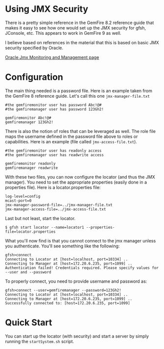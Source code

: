 # Using JMX Security
There is a pretty simple reference in the GemFire 8.2 reference guide that makes it easy to see how one would set up the JMX security for gfsh, JConsole, etc. This appears to work in GemFire 9 as well.

I believe based on references in the material that this is based on basic JMX security specified by Oracle.

[Oracle Jmx Monitoring and Management page](http://docs.oracle.com/javase/7/docs/technotes/guides/management/agent.html)

# Configuration
The main thing needed is a password file. Here is an example taken from the GemFire 8 reference guide. Let's call this one ```jmx-manager-file.txt```

```
#the gemfiremonitor user has password Abc!@#
#the gemfiremanager user has password 123Gh2!

gemfiremonitor Abc!@#
gemfiremanager 123Gh2!
```

There is also the notion of roles that can be leveraged as well. The role file maps the username defined in the password file above to roles or capabilities. Here is an example (file called ```jmx-access-file.txt```).

```
#the gemfiremonitor user has readonly access
#the gemfiremanager user has readwrite access

gemfiremonitor readonly
gemfiremanager readwrite
```

With these two files, you can now configure the locator (and thus the JMX manager). You need to set the appropriate properties (easily done in a properties file). Here is a locator.properties file:

```
log-level=config
mcast-port=0
jmx-manager-password-file=../jmx-manager-file.txt
jmx-manager-access-file=../jmx-access-file.txt
```

Last but not least, start the locator.

```
$ gfsh start locator --name=locator1 --properties-file=locator.properties
```

What you'll now find is that you cannot connect to the jmx manager unless you authenticate. You'll see something like the following:

```
gfsh>connect
Connecting to Locator at [host=localhost, port=10334] ..
Connecting to Manager at [host=172.20.6.235, port=1099] ..
Authentication failed! Credentials required. Please specify values for --user and --password
```

To properly connect, you need to provide username and password as:

```
gfsh>connect --user=gemfiremanager --password=123Gh2!
Connecting to Locator at [host=localhost, port=10334] ..
Connecting to Manager at [host=172.20.6.235, port=1099] ..
Successfully connected to: [host=172.20.6.235, port=1099]
```

# Quick Start
You can start up the locator (with security) and start a server by simply running the ```startSystem.sh``` script.
